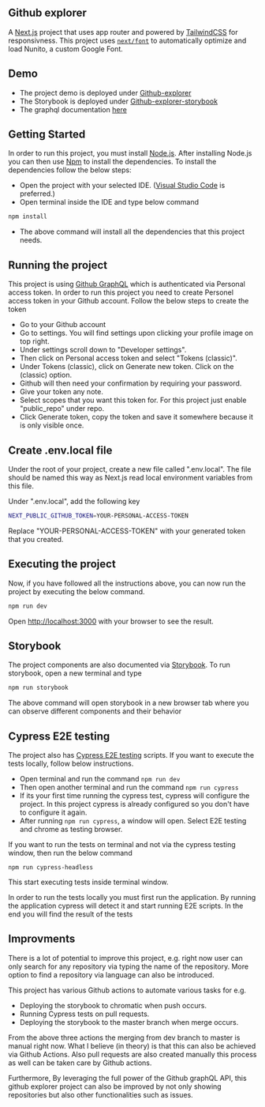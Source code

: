 ## Github explorer

A [Next.js](https://nextjs.org/) project that uses app router and powered by [TailwindCSS](https://tailwindcss.com/) for responsivness. This project uses [`next/font`](https://nextjs.org/docs/basic-features/font-optimization) to automatically optimize and load Nunito, a custom Google Font.

## Demo

- The project demo is deployed under [Github-explorer](https://githubexplorer-mu.vercel.app/)
- The Storybook is deployed under [Github-explorer-storybook](https://master--653e41ee757efa30138de67d.chromatic.com)
- The graphql documentation [here](https://docs.github.com/en/graphql)

## Getting Started

In order to run this project, you must install [Node.js](https://nodejs.org/en). After installing Node.js you can then use [Npm](https://www.npmjs.com/) to install the dependencies. To install the dependencies follow the below steps:

- Open the project with your selected IDE. ([Visual Studio Code](https://code.visualstudio.com/) is preferred.)
- Open terminal inside the IDE and type below command

```bash
npm install
```

- The above command will install all the dependencies that this project needs.

## Running the project

This project is using [Github GraphQL](https://docs.github.com/en/graphql) which is authenticated via Personal access token. In order to run this project you need to create Personel access token in your Github account. Follow the below steps to create the token

- Go to your Github account
- Go to settings. You will find settings upon clicking your profile image on top right.
- Under settings scroll down to "Developer settings".
- Then click on Personal access token and select "Tokens (classic)".
- Under Tokens (classic), click on Generate new token. Click on the (classic) option.
- Github will then need your confirmation by requiring your password.
- Give your token any note.
- Select scopes that you want this token for. For this project just enable "public_repo" under repo.
- Click Generate token, copy the token and save it somewhere because it is only visible once.

## Create .env.local file

Under the root of your project, create a new file called ".env.local". The file should be named this way as Next.js read local environment variables from this file.

Under ".env.local", add the following key

```bash
NEXT_PUBLIC_GITHUB_TOKEN=YOUR-PERSONAL-ACCESS-TOKEN
```

Replace "YOUR-PERSONAL-ACCESS-TOKEN" with your generated token that you created.

## Executing the project

Now, if you have followed all the instructions above, you can now run the project by executing the below command.

```bash
npm run dev
```

Open [http://localhost:3000](http://localhost:3000) with your browser to see the result.

## Storybook

The project components are also documented via [Storybook](https://storybook.js.org/). To run storybook, open a new terminal and type

```bash
npm run storybook
```

The above command will open storybook in a new browser tab where you can observe different components and their behavior

## Cypress E2E testing

The project also has [Cypress E2E testing](https://www.cypress.io/) scripts. If you want to execute the tests locally, follow below instructions.

- Open terminal and run the command `npm run dev`
- Then open another terminal and run the command `npm run cypress`
- If its your first time running the cypress test, cypress will configure the project. In this project cypress is already configured so you don't have to configure it again.
- After running `npm run cypress`, a window will open. Select E2E testing and chrome as testing browser.

If you want to run the tests on terminal and not via the cypress testing window, then run the below command

`npm run cypress-headless`

This start executing tests inside terminal window.

In order to run the tests locally you must first run the application. By running the application cypress will detect it and start running E2E scripts. In the end you will find the result of the tests

## Improvments

There is a lot of potential to improve this project, e.g. right now user can only search for any repository via typing the name of the repository. More option to find a repository via language can also be introduced.

This project has various Github actions to automate various tasks for e.g.

- Deploying the storybook to chromatic when push occurs.
- Running Cypress tests on pull requests.
- Deploying the storybook to the master branch when merge occurs.

From the above three actions the merging from dev branch to master is manual right now. What I believe (in theory) is that this can also be achieved via Github Actions. Also pull requests are also created manually this process as well can be taken care by Github actions.

Furthermore, By leveraging the full power of the Github graphQL API, this github explorer project can also be improved by not only showing repositories but also other functionalities such as issues.
